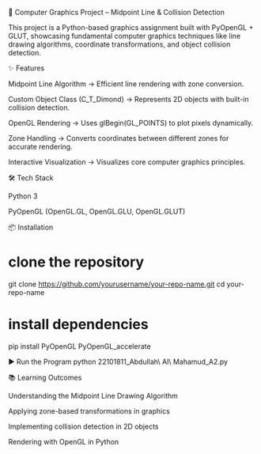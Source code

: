 🚀 Computer Graphics Project – Midpoint Line & Collision Detection

This project is a Python-based graphics assignment built with PyOpenGL + GLUT, showcasing fundamental computer graphics techniques like line drawing algorithms, coordinate transformations, and object collision detection.

✨ Features

Midpoint Line Algorithm → Efficient line rendering with zone conversion.

Custom Object Class (C_T_Dimond) → Represents 2D objects with built-in collision detection.

OpenGL Rendering → Uses glBegin(GL_POINTS) to plot pixels dynamically.

Zone Handling → Converts coordinates between different zones for accurate rendering.

Interactive Visualization → Visualizes core computer graphics principles.

🛠️ Tech Stack

Python 3

PyOpenGL (OpenGL.GL, OpenGL.GLU, OpenGL.GLUT)

📦 Installation
# clone the repository
git clone https://github.com/yourusername/your-repo-name.git
cd your-repo-name

# install dependencies
pip install PyOpenGL PyOpenGL_accelerate

▶️ Run the Program
python 22101811_Abdullah\ Al\ Mahamud_A2.py

📚 Learning Outcomes

Understanding the Midpoint Line Drawing Algorithm

Applying zone-based transformations in graphics

Implementing collision detection in 2D objects

Rendering with OpenGL in Python
